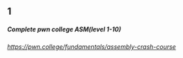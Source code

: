 ## 1

##### Complete pwn college ASM(level 1-10)
###### https://pwn.college/fundamentals/assembly-crash-course
